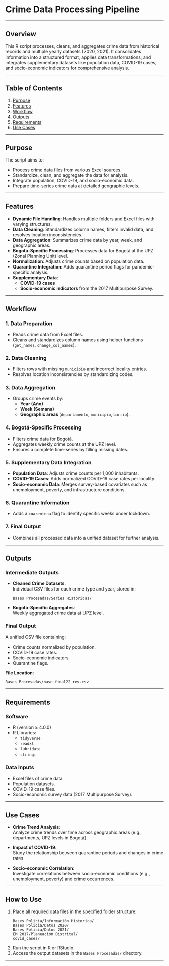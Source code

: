 # **Crime Data Processing Pipeline**

---

## **Overview**
This R script processes, cleans, and aggregates crime data from historical records and multiple yearly datasets (2020, 2021). It consolidates information into a structured format, applies data transformations, and integrates supplementary datasets like population data, COVID-19 cases, and socio-economic indicators for comprehensive analysis.

---

## **Table of Contents**
1. [Purpose](#purpose)  
2. [Features](#features)  
3. [Workflow](#workflow)  
4. [Outputs](#outputs)  
5. [Requirements](#requirements)  
6. [Use Cases](#use-cases)

---

## **Purpose**
The script aims to:
- Process crime data files from various Excel sources.
- Standardize, clean, and aggregate the data for analysis.
- Integrate population, COVID-19, and socio-economic data.
- Prepare time-series crime data at detailed geographic levels.

---

## **Features**
- **Dynamic File Handling**: Handles multiple folders and Excel files with varying structures.
- **Data Cleaning**: Standardizes column names, filters invalid data, and resolves location inconsistencies.
- **Data Aggregation**: Summarizes crime data by year, week, and geographic areas.
- **Bogotá-Specific Processing**: Processes data for Bogotá at the UPZ (Zonal Planning Unit) level.
- **Normalization**: Adjusts crime counts based on population data.
- **Quarantine Integration**: Adds quarantine period flags for pandemic-specific analysis.
- **Supplementary Data**:
  - **COVID-19 cases**
  - **Socio-economic indicators** from the 2017 Multipurpose Survey.

---

## **Workflow**

### 1. **Data Preparation**
- Reads crime data from Excel files.
- Cleans and standardizes column names using helper functions (`get_names`, `change_col_names`).

### 2. **Data Cleaning**
- Filters rows with missing `municipio` and incorrect locality entries.
- Resolves location inconsistencies by standardizing codes.

### 3. **Data Aggregation**
- Groups crime events by:
  - **Year (Año)**
  - **Week (Semana)**
  - **Geographic areas** (`departamento`, `municipio`, `barrio`).

### 4. **Bogotá-Specific Processing**
- Filters crime data for Bogotá.
- Aggregates weekly crime counts at the UPZ level.
- Ensures a complete time-series by filling missing dates.

### 5. **Supplementary Data Integration**
- **Population Data**: Adjusts crime counts per 1,000 inhabitants.  
- **COVID-19 Cases**: Adds normalized COVID-19 case rates per locality.  
- **Socio-economic Data**: Merges survey-based covariates such as unemployment, poverty, and infrastructure conditions.

### 6. **Quarantine Information**
- Adds a `cuarentena` flag to identify specific weeks under lockdown.

### 7. **Final Output**
- Combines all processed data into a unified dataset for further analysis.

---

## **Outputs**

### **Intermediate Outputs**
- **Cleaned Crime Datasets**:  
  Individual CSV files for each crime type and year, stored in:
  ```
  Bases Procesadas/Series Históricas/
  ```

- **Bogotá-Specific Aggregates**:  
  Weekly aggregated crime data at UPZ level.

### **Final Output**
A unified CSV file containing:
- Crime counts normalized by population.
- COVID-19 case rates.
- Socio-economic indicators.
- Quarantine flags.  

**File Location**:  
```
Bases Procesadas/base_final22_rev.csv
```

---

## **Requirements**

### **Software**
- R (version ≥ 4.0.0)
- R Libraries:
  - `tidyverse`
  - `readxl`
  - `lubridate`
  - `stringi`

### **Data Inputs**
- Excel files of crime data.
- Population datasets.
- COVID-19 case files.
- Socio-economic survey data (2017 Multipurpose Survey).

---

## **Use Cases**
- **Crime Trend Analysis**:  
  Analyze crime trends over time across geographic areas (e.g., departments, UPZ levels in Bogotá).

- **Impact of COVID-19**:  
  Study the relationship between quarantine periods and changes in crime rates.

- **Socio-economic Correlation**:  
  Investigate correlations between socio-economic conditions (e.g., unemployment, poverty) and crime occurrences.

---

## **How to Use**
1. Place all required data files in the specified folder structure:
   ```
   Bases Policia/Información Historica/
   Bases Policia/Datos 2020/
   Bases Policia/Datos 2021/
   EM 2017/Planeación Distrital/
   covid_cases/
   ```
2. Run the script in R or RStudio.
3. Access the output datasets in the `Bases Procesadas/` directory.

---

